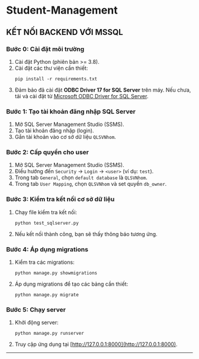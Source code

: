 # Student-Management

## KẾT NỐI BACKEND VỚI MSSQL

### Bước 0: Cài đặt môi trường
1. Cài đặt Python (phiên bản >= 3.8).
2. Cài đặt các thư viện cần thiết:
   ```
   pip install -r requirements.txt
   ```
3. Đảm bảo đã cài đặt **ODBC Driver 17 for SQL Server** trên máy. Nếu chưa, tải và cài đặt từ [Microsoft ODBC Driver for SQL Server](https://learn.microsoft.com/en-us/sql/connect/odbc/download-odbc-driver-for-sql-server).

### Bước 1: Tạo tài khoản đăng nhập SQL Server
1. Mở SQL Server Management Studio (SSMS).
2. Tạo tài khoản đăng nhập (login).
3. Gắn tài khoản vào cơ sở dữ liệu `QLSVNhom`.

### Bước 2: Cấp quyền cho user
1. Mở SQL Server Management Studio (SSMS).
2. Điều hướng đến `Security` → `Login` → `<user>` (ví dụ: `test`).
3. Trong tab `General`, chọn `default database` là `QLSVNhom`.
4. Trong tab `User Mapping`, chọn `QLSVNhom` và set quyền `db_owner`.

### Bước 3: Kiểm tra kết nối cơ sở dữ liệu
1. Chạy file kiểm tra kết nối:
   ```
   python test_sqlserver.py
   ```
2. Nếu kết nối thành công, bạn sẽ thấy thông báo tương ứng.

### Bước 4: Áp dụng migrations
1. Kiểm tra các migrations:
   ```
   python manage.py showmigrations
   ```
2. Áp dụng migrations để tạo các bảng cần thiết:
   ```
   python manage.py migrate
   ```

### Bước 5: Chạy server
1. Khởi động server:
   ```
   python manage.py runserver
   ```
2. Truy cập ứng dụng tại [http://127.0.0.1:8000](http://127.0.0.1:8000).

---
